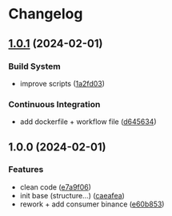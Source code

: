 # Changelog

## [1.0.1](https://github.com/Necrelox/CRYPTO-VIZ-Producer/compare/v1.0.0...v1.0.1) (2024-02-01)


### Build System

* improve scripts ([1a2fd03](https://github.com/Necrelox/CRYPTO-VIZ-Producer/commit/1a2fd03d89848765cb7e29f99a89f035d9b615ea))


### Continuous Integration

* add dockerfile + workflow file ([d645634](https://github.com/Necrelox/CRYPTO-VIZ-Producer/commit/d6456342bb9823fb3e83c249bdb4460fc4cebf7d))

## 1.0.0 (2024-02-01)


### Features

* clean code ([e7a9f06](https://github.com/Necrelox/CRYPTO-VIZ-Producer/commit/e7a9f06c83237ffca282158bc7b66749c55cec3f))
* init base (structure...) ([caeafea](https://github.com/Necrelox/CRYPTO-VIZ-Producer/commit/caeafeaa6b16d747bbbc1565c916e12f8b782c4a))
* rework + add consumer binance ([e60b853](https://github.com/Necrelox/CRYPTO-VIZ-Producer/commit/e60b853a2904376fcc300e9bfe75885d336c0be6))
